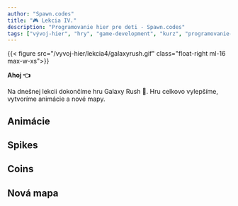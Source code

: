 ```yaml
---
author: "Spawn.codes"
title: "🎮 Lekcia IV."
description: "Programovanie hier pre deti - Spawn.codes"
tags: ["vývoj-hier", "hry", "game-development", "kurz", "programovanie-hier", "programovanie-pre-deti"]
---
```


{{< figure src="/vyvoj-hier/lekcia4/galaxyrush.gif" class="float-right ml-16 max-w-xs">}}

**Ahoj 👈**

Na dnešnej lekcii dokončíme hru <span class="font-semibold text-lg text-slate-800 text-center max-w-sm mx-1 rounded-md px-2 py-1 bg-gradient-to-r from-indigo-200 via-red-200 to-yellow-100 shadow-md shadow-indigo-600">Galaxy Rush 🌌</span>. Hru celkovo vylepšíme, vytvoríme animácie a nové mapy.

## Animácie

## Spikes

## Coins

## Nová mapa